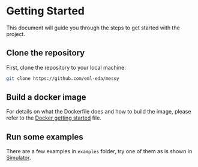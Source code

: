 # Getting Started

This document will guide you through the steps to get started with the project.

## Clone the repository

First, clone the repository to your local machine:

```bash
git clone https://github.com/eml-eda/messy
```

## Build a docker image

For details on what the Dockerfile does and how to build the image, please refer to the [Docker getting started](docker.md) file.

## Run some examples

There are a few examples in `examples` folder, try one of them as is shown in [Simulator](simulator.md).